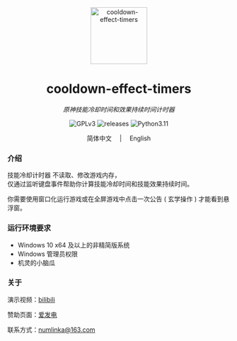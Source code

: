 <div align="center">
  <a style="text-decoration:none" href="https://github.com/numlinka/cooldown-effect-timers">
    <img width="128px" src="favicon.ico" alt="cooldown-effect-timers">
  </a>
</dev>

<div align="center">

  # cooldown-effect-timers

  _原神技能冷却时间和效果持续时间计时器_

</div>

<div align="center">
  <a style="text-decoration:none" href="https://www.gnu.org/licenses/gpl-3.0.zh-cn.html">
    <img src="https://img.shields.io/badge/License-GPLv3-lightblue" alt="GPLv3"/>
  </a>
  <a style="text-decoration:none" href="https://github.com/numlinka/cooldown-effect-timers/releases">
    <img src="https://img.shields.io/badge/releases-0.5.0-lightblue" alt="releases"/>
  </a>
  <a style="text-decoration:none" href="https://www.python.org/downloads/release/python-3120/">
    <img src="https://img.shields.io/badge/Python-3.12-lightblue" alt="Python3.11"/>
  </a>
</div>

<p></p>

<div align="center">
  简体中文
  　|　
  <a style="text-decoration:none" href="https://translate.google.com/?sl=en&text=Nothing">
    English
  </a>
</div>

<p></p>



<p></p>

<div align="left" style="max-width: 1000px;">

### 介绍

技能冷却计时器 不读取、修改游戏内存，<br/>
仅通过监听键盘事件帮助你计算技能冷却时间和技能效果持续时间。

你需要使用窗口化运行游戏或在全屏游戏中点击一次公告 ( 玄学操作 ) 才能看到悬浮窗。


### 运行环境要求

- Windows 10 x64 及以上的非精简版系统
- Windows 管理员权限
- 机灵的小脑瓜


### 关于

演示视频：[bilibili](https://www.bilibili.com/video/BV1E64y1W7V2)

赞助页面：[爱发电](https://afdian.net/a/numlinka)

联系方式：numlinka@163.com

</div>
